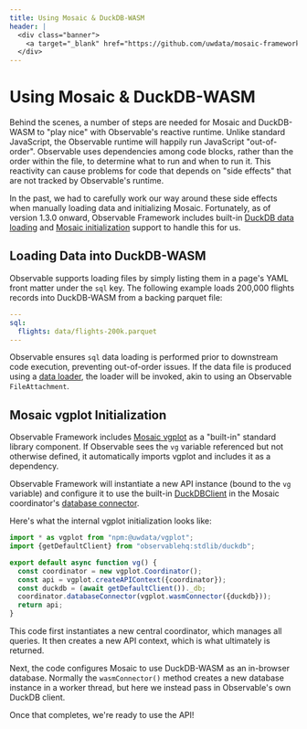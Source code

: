 ```yaml
---
title: Using Mosaic & DuckDB-WASM
header: |
  <div class="banner">
    <a target="_blank" href="https://github.com/uwdata/mosaic-framework-example/blob/main/docs/mosaic-duckdb-wasm.md?plain=1"><span>View source ↗</span></a>
  </div>
---
```


# Using Mosaic & DuckDB-WASM

Behind the scenes, a number of steps are needed for Mosaic and DuckDB-WASM to "play nice" with Observable's reactive runtime.
Unlike standard JavaScript, the Observable runtime will happily run JavaScript "out-of-order".
Observable uses dependencies among code blocks, rather than the order within the file, to determine what to run and when to run it.
This reactivity can cause problems for code that depends on "side effects" that are not tracked by Observable's runtime.

In the past, we had to carefully work our way around these side effects when manually loading data and initializing Mosaic.
Fortunately, as of version 1.3.0 onward, Observable Framework includes built-in [DuckDB data loading](https://observablehq.com/framework/sql) and [Mosaic initialization](https://observablehq.com/framework/lib/mosaic) support to handle this for us.

## Loading Data into DuckDB-WASM

Observable supports loading files by simply listing them in a page's YAML front matter under the `sql` key. The following example loads 200,000 flights records into DuckDB-WASM from a backing parquet file:

```yaml
---
sql:
  flights: data/flights-200k.parquet
---
```

Observable ensures `sql` data loading is performed prior to downstream code execution, preventing out-of-order issues. If the data file is produced using a [data loader](https://observablehq.com/framework/loaders), the loader will be invoked, akin to using an Observable `FileAttachment`.

## Mosaic vgplot Initialization

Observable Framework includes [Mosaic vgplot](https://idl.uw.edu/mosaic/what-is-mosaic/) as a "built-in" standard library component. If Observable sees the `vg` variable referenced but not otherwise defined, it automatically imports vgplot and includes it as a dependency.

Observable Framework will instantiate a new API instance (bound to the `vg` variable) and configure it to use the built-in [DuckDBClient](https://observablehq.com/framework/lib/duckdb) in the Mosaic coordinator's [database connector](https://idl.uw.edu/mosaic/core/#data-source).

Here's what the internal vgplot initialization looks like:

```js run=false
import * as vgplot from "npm:@uwdata/vgplot";
import {getDefaultClient} from "observablehq:stdlib/duckdb";

export default async function vg() {
  const coordinator = new vgplot.Coordinator();
  const api = vgplot.createAPIContext({coordinator});
  const duckdb = (await getDefaultClient())._db;
  coordinator.databaseConnector(vgplot.wasmConnector({duckdb}));
  return api;
}
```

This code first instantiates a new central coordinator, which manages all queries.
It then creates a new API context, which is what ultimately is returned.

Next, the code configures Mosaic to use DuckDB-WASM as an in-browser database.
Normally the `wasmConnector()` method creates a new database instance in a worker thread, but here we instead pass in Observable's own DuckDB client.

Once that completes, we're ready to use the API!
